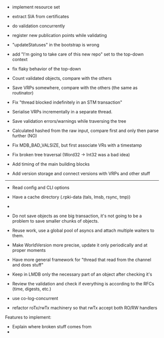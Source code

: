 + implement resource set
+ extract SIA from certificates
+ do validation concurrently 

+ register new publication points while validating

+ "updateStatuses" in the bootstrap is wrong
+ add "I'm going to take care of this new repo" set to the top-down context

+ fix flaky behavior of the top-down
+ Count validated objects, compare with the others
+ Save VRPs somewhere, compare with the others (the same as routinator)
+ Fix "thread blocked indefinitely in an STM transaction"
+ Serialise VRPs incrementally in a separate thread.
+ Save validation errors/warnings while traversing the tree
+ Calculated hashed from the raw input, compare first and only then parse further (NO)
+ Fix MDB_BAD_VALSIZE, but first associate VRs with a timestamp
+ Fix broken tree traversal (Word32 -> Int32 was a bad idea)
+ Add timing of the main building blocks
+ Add version storage and connect versions with VRPs and other stuff

---------------------------------------------------------------------------

- Read config and CLI options
- Have a cache directory (.rpki-data (tals, lmsb, rsync, tmp))
- 


- Do not save objects as one big transaction, it's not going to be a problem to save smaller chunks of objects.
- Reuse work, use a global pool of asyncs and attach multiple waiters to them.

- Make WorldVersion more precise, update it only periodically and at proper moments

- Have more general framework for "thread that read from the channel and does stuff"


- Keep in LMDB only the necessary part of an object after checking it's 

- Review the validation and check if everything is according to the RFCs (time, digests, etc.)



- use co-log-concurrent
- refactor roTx/rwTx machinery so that rwTx accept both RO/RW handlers



Features to implement:
- Explain where broken stuff comes from
- 

